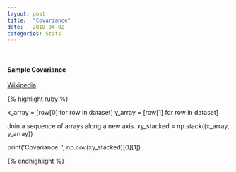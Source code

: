 ```yaml
---
layout: post
title:  "Covariance"
date:   2018-04-02
categories: Stats
---
```

<br />
<h4>Sample Covariance</h4>

<a href="https://en.wikipedia.org/wiki/Sample_mean_and_covariance#Sample_covariance">
Wikipedia
</a>

{% highlight ruby %}

x_array = [row[0] for row in dataset]
y_array = [row[1] for row in dataset]

Join a sequence of arrays along a new axis.
xy_stacked = np.stack((x_array, y_array))

print('Covariance: ', np.cov(xy_stacked)[0][1])

{% endhighlight %}
